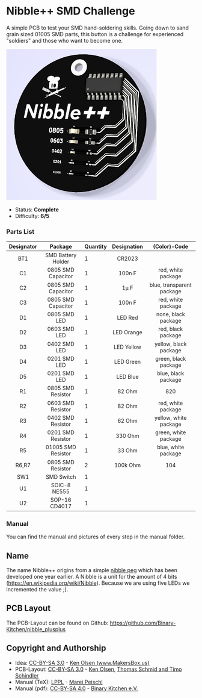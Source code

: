 # Nibble++ SMD Challenge
A simple PCB to test your SMD hand-soldering skills. Going down to sand grain sized 01005 SMD parts, this button is a challenge for experienced "soldiers" and those who want to become one.

<img src="manual/images/front-generated.png" width=400px alt="Nibble++">

- Status: **Complete**
- Difficulty: **6/5**

### Parts List

| Designator |       Package      | Quantity |   Designation   |  (Color)-Code              |
|:----------:|:------------------:|----------|:---------------:|:---------------------------:
| BT1        | SMD Battery Holder | 1        | CR2023          |                            |
| C1         | 0805 SMD Capacitor | 1        | 100n F          | red, white package         |
| C2         | 0805 SMD Capacitor | 1        | 1µ F            | blue, transparent package  |
| C3         | 0805 SMD Capacitor | 1        | 100n F          | red, white package         |
| D1         | 0805 SMD LED       | 1        | LED Red         | none, black package        |
| D2         | 0603 SMD LED       | 1        | LED Orange      | red, black package         |
| D3         | 0402 SMD LED       | 1        | LED Yellow      | yellow, black package      |
| D4         | 0201 SMD LED       | 1        | LED Green       | green, black package       |
| D5         | 0201 SMD LED       | 1        | LED Blue        | blue, black package        |
| R1         | 0805 SMD Resistor  | 1        |  82 Ohm         | 820                        |
| R2         | 0603 SMD Resistor  | 1        |  82 Ohm         | red, white package         |
| R3         | 0402  SMD Resistor | 1        |  62 Ohm         | yellow, white package      |
| R4         | 0201 SMD Resistor  | 1        | 330 Ohm         | green, white package       |
| R5         | 01005 SMD Resistor | 1        |  33 Ohm         | blue, white package        |
| R6,R7      | 0805 SMD Resistor  | 2        | 100k Ohm        | 104                        |
| SW1        | SMD Switch         | 1        |                 |                            |
| U1         | SOIC-8 NE555       | 1        |                 |                            |
| U2         | SOP-16 CD4017      | 1        |                 |                            |

### Manual
You can find the manual and pictures of every step in the manual folder.

## Name
The name Nibble++ origins from a simple [nibble peg](https://github.com/Binary-Kitchen/SolderingTutorial/tree/master/NibblePegDIP) which has been developed one year earlier. A Nibble is a unit for the amount of 4 bits (https://en.wikipedia.org/wiki/Nibble). Because we are using five LEDs we incremented the value ;).

## PCB Layout
The PCB-Layout can be found on Github: https://github.com/Binary-Kitchen/nibble_plusplus

## Copyright and Authorship
- Idea: [CC-BY-SA 3.0](https://creativecommons.org/licenses/by-sa/3.0/) - [Ken Olsen (www.MakersBox.us)](https://github.com/aspro648/KiCad/tree/master/projects/Attiny/Attiny85Challenge)
- PCB-Layout: [CC-BY-SA 3.0](https://creativecommons.org/licenses/by-sa/3.0/) - [Ken Olsen](http://www.MakersBox.us), [Thomas Schmid and Timo Schindler](https://www.binary-kitchen.de)
- Manual (TeX): [LPPL](https://www.latex-project.org/lppl.txt) - [Marei Peischl](https://peitex.de)
- Manual (pdf): [CC-BY-SA 4.0](https://creativecommons.org/licenses/by-sa/4.0/) - [Binary Kitchen e.V.](https://www.binary-kitchen.de)
